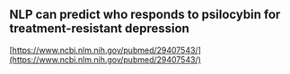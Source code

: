 ## NLP can predict who responds to psilocybin for treatment-resistant depression
  
  [https://www.ncbi.nlm.nih.gov/pubmed/29407543/](https://www.ncbi.nlm.nih.gov/pubmed/29407543/)